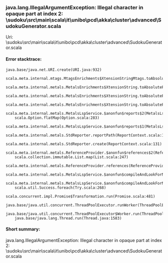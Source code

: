 ### java.lang.IllegalArgumentException: Illegal character in opaque part at index 2: <WORKSPACE>\sudoku\src\main\scala\it\unibo\pcd\akka\cluster\advanced\SudokuGenerator.scala

Uri: <WORKSPACE>\sudoku\src\main\scala\it\unibo\pcd\akka\cluster\advanced\SudokuGenerator.scala


#### Error stacktrace:

```
java.base/java.net.URI.create(URI.java:932)
	scala.meta.internal.mtags.MtagsEnrichments$XtensionStringMtags.toAbsolutePath(MtagsEnrichments.scala:187)
	scala.meta.internal.metals.MetalsEnrichments$XtensionString.toAbsolutePath(MetalsEnrichments.scala:741)
	scala.meta.internal.metals.MetalsEnrichments$XtensionString.toAbsolutePath(MetalsEnrichments.scala:738)
	scala.meta.internal.metals.MetalsEnrichments$XtensionString.toAbsolutePathSafe(MetalsEnrichments.scala:724)
	scala.meta.internal.metals.MetalsLspService.$anonfun$reports$2(MetalsLspService.scala:187)
	scala.Option.flatMap(Option.scala:283)
	scala.meta.internal.metals.MetalsLspService.$anonfun$reports$1(MetalsLspService.scala:185)
	scala.meta.internal.metals.StdReporter.reportPath(ReportContext.scala:163)
	scala.meta.internal.metals.StdReporter.create(ReportContext.scala:131)
	scala.meta.internal.metals.ReferenceProvider.$anonfun$references$2(ReferenceProvider.scala:176)
	scala.collection.immutable.List.map(List.scala:247)
	scala.meta.internal.metals.ReferenceProvider.references(ReferenceProvider.scala:151)
	scala.meta.internal.metals.MetalsLspService.$anonfun$compileAndLookForNewReferences$1(MetalsLspService.scala:1613)
	scala.meta.internal.metals.MetalsLspService.$anonfun$compileAndLookForNewReferences$1$adapted(MetalsLspService.scala:1588)
	scala.util.Success.foreach(Try.scala:268)
	scala.concurrent.impl.Promise$Transformation.run(Promise.scala:481)
	java.base/java.util.concurrent.ThreadPoolExecutor.runWorker(ThreadPoolExecutor.java:1144)
	java.base/java.util.concurrent.ThreadPoolExecutor$Worker.run(ThreadPoolExecutor.java:642)
	java.base/java.lang.Thread.run(Thread.java:1583)
```
#### Short summary: 

java.lang.IllegalArgumentException: Illegal character in opaque part at index 2: <WORKSPACE>\sudoku\src\main\scala\it\unibo\pcd\akka\cluster\advanced\SudokuGenerator.scala